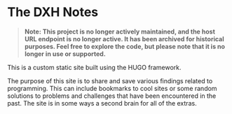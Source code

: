 # The DXH Notes

> **Note: This project is no longer actively maintained, and the host URL endpoint is no longer active. It has been archived for historical purposes. Feel free to explore the code, but please note that it is no longer in use or supported.**

This is a custom static site built using the HUGO framework. 

The purpose of this site is to share and save various findings related to programming. This can include bookmarks to cool sites or some random solutions to problems and challenges that have been encountered in the past. The site is in some ways a second brain for all of the extras. 

